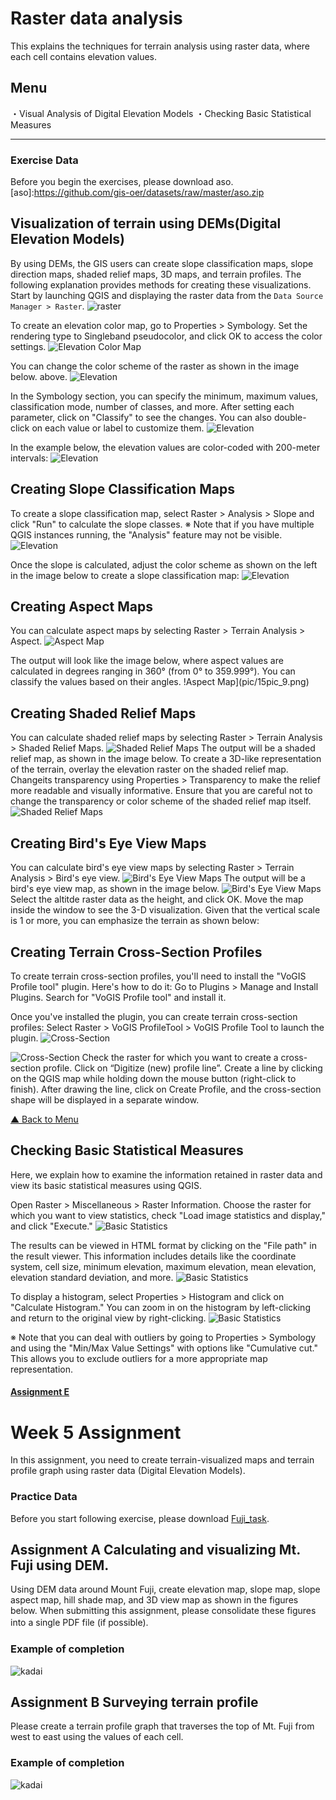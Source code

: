 # Raster data analysis
This explains the techniques for terrain analysis using raster data, where each cell contains elevation values. 

Menu
------
・Visual Analysis of Digital Elevation Models
・Checking Basic Statistical Measures

------


### Exercise Data
Before you begin the exercises, please download aso.
[aso]:https://github.com/gis-oer/datasets/raw/master/aso.zip

## Visualization of terrain using DEMs(Digital Elevation Models)
By using DEMs, the GIS users can create slope classification maps, slope direction maps, shaded relief maps, 3D maps, and terrain profiles. The following explanation provides methods for creating these visualizations. Start by launching QGIS and displaying the raster data from the `Data Source Manager > Raster`.
![raster](pic/15pic_1.png)


To create an elevation color map, go to Properties > Symbology. Set the rendering type to Singleband pseudocolor, and click OK to access the color settings.
![Elevation Color Map](pic/15pic_2.png)

You can change the color scheme of the raster as shown in the image below. above. ![Elevation](pic/15pic_3.png)

In the Symbology section, you can specify the minimum, maximum values, classification mode, number of classes, and more. After setting each parameter, click on "Classify" to see the changes. You can also double-click on each value or label to customize them.
![Elevation](pic/15pic_5.png)

In the example below, the elevation values are color-coded with 200-meter intervals:
![Elevation](pic/15pic_5.png)


## Creating Slope Classification Maps
To create a slope classification map, select Raster > Analysis > Slope and click "Run" to calculate the slope classes. 
※ Note that if you have multiple QGIS instances running, the "Analysis" feature may not be visible.
![Elevation](pic/15pic_6.png)

Once the slope is calculated, adjust the color scheme as shown on the left in the image below to create a slope classification map:
![Elevation](pic/15pic_7.png)


## Creating Aspect Maps
You can calculate aspect maps by selecting Raster > Terrain Analysis > Aspect.
![Aspect Map](pic/15pic_8.png)

The output will look like the image below, where aspect values are calculated in degrees ranging in 360° (from 0° to 359.999°). You can classify the values based on their angles.
!Aspect Map](pic/15pic_9.png)


## Creating Shaded Relief Maps
You can calculate shaded relief maps by selecting Raster > Terrain Analysis > Shaded Relief Maps.
![Shaded Relief Maps](pic/15pic_10.png)
The output will be a shaded relief map, as shown in the image below. To create a 3D-like representation of the terrain, overlay the elevation raster on the shaded relief map. Changeits transparency using Properties > Transparency to make the relief more readable and visually informative. Ensure that you are careful not to change the transparency or color scheme of the shaded relief map itself.
![Shaded Relief Maps](pic/15pic_11.png)


## Creating Bird's Eye View Maps
You can calculate bird's eye view maps by selecting Raster > Terrain Analysis > Bird's eye view.
![Bird's Eye View Maps](pic/15pic_12.png)
The output will be a bird's eye view map, as shown in the image below. 
![Bird's Eye View Maps](pic/15pic_13.png)Select the altitde raster data as the height, and click OK. Move the map inside the window to see the 3-D visualization. Given that the vertical scale is 1 or more, you can emphasize the terrain as shown below: 


## Creating Terrain Cross-Section Profiles
To create terrain cross-section profiles, you'll need to install the "VoGIS Profile tool" plugin. Here's how to do it: Go to Plugins > Manage and Install Plugins. Search for "VoGIS Profile tool" and install it.

Once you've installed the plugin, you can create terrain cross-section profiles:
Select Raster > VoGIS ProfileTool > VoGIS Profile Tool to launch the plugin.
![Cross-Section](pic/15pic_14.png)

![Cross-Section](pic/15pic_15.png)
Check the raster for which you want to create a cross-section profile.
Click on “Digitize (new) profile line”.
Create a line by clicking on the QGIS map while holding down the mouse button (right-click to finish).
After drawing the line, click on Create Profile, and the cross-section shape will be displayed in a separate window.

[▲ Back to Menu]


## Checking Basic Statistical Measures
Here, we explain how to examine the information retained in raster data and view its basic statistical measures using QGIS.

Open Raster > Miscellaneous > Raster Information. Choose the raster for which you want to view statistics, check "Load image statistics and display," and click "Execute."
![Basic Statistics](pic/15pic_16.png)

The results can be viewed in HTML format by clicking on the "File path" in the result viewer. This information includes details like the coordinate system, cell size, minimum elevation, maximum elevation, mean elevation, elevation standard deviation, and more.
![Basic Statistics](pic/15pic_17.png)

To display a histogram, select Properties > Histogram and click on "Calculate Histogram." You can zoom in on the histogram by left-clicking and return to the original view by right-clicking.
![Basic Statistics](pic/15pic_17-1.png)

※ Note that you can deal with outliers by going to Properties > Symbology and using the "Min/Max Value Settings" with options like "Cumulative cut." This allows you to exclude outliers for a more appropriate map representation.




#### [Assignment E](../tasks/task_e.md)


[▲ Back to Menu]:./15.md#Menu

# Week 5 Assignment
In this assignment, you need to create terrain-visualized maps and terrain profile graph using raster data (Digital Elevation Models).

### Practice Data

Before you start following exercise, please download [Fuji_task]. 

[Fuji_task]:https://github.com/gis-oer/datasets/raw/master/tasks/fuji_task.zip


## Assignment A Calculating and visualizing Mt. Fuji using DEM.
Using DEM data around Mount Fuji, create elevation map, slope map, slope aspect map, hill shade map, and 3D view map as shown in the figures below. When submitting this assignment, please consolidate these figures into a single PDF file (if possible).
　
### Example of completion
![kadai](pic/t15-1.png)


## Assignment B Surveying terrain profile
Please create a terrain profile graph that traverses the top of Mt. Fuji from west to east using the values of each cell.

### Example of completion
![kadai](pic/t15-2.png)
